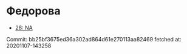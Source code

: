 # Федорова
- [28: NA](28.md)

Commit: bb25bf3675ed36a302ad864d61e270113aa82469
 fetched at: 20201107-143258
